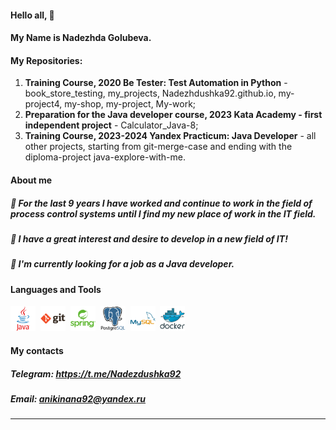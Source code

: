 #### **Hello all, 👋**
#### **My Name is Nadezhda Golubeva.**

#### **My Repositories**: 
1. **Training Course, 2020 Be Tester: Test Automation in Python** - book_store_testing, my_projects, Nadezhdushka92.github.io, my-project4, my-shop, my-project, My-work;
2. **Preparation for the Java developer course, 2023 Kata Academy - first independent project** - Calculator_Java-8;
3. **Training Course, 2023-2024 Yandex Practicum: Java Developer** - all other projects, starting from git-merge-case and ending with the diploma-project java-explore-with-me.

#### About me
##### 📌 For the last 9 years I have worked and continue to work in the field of process control systems until I find my new place of work in the IT field.
##### 📌 I have a great interest and desire to develop in a new field of IT!
##### 📌 I'm currently looking for a job as a Java developer.

#### Languages and Tools
<div>
  <img src="https://github.com/devicons/devicon/blob/master/icons/java/java-original-wordmark.svg" title="Java" alt="Java" width="40" height="40"/>&nbsp;
  <img src="https://github.com/devicons/devicon/blob/master/icons/git/git-original-wordmark.svg" title="Git" **alt="Git" width="40" height="40"/>&nbsp;  
  <img src="https://github.com/devicons/devicon/blob/master/icons/spring/spring-original-wordmark.svg" title="Spring" alt="Spring" width="40" height="40"/>&nbsp;
  <img src="https://github.com/devicons/devicon/blob/master/icons/postgresql/postgresql-original-wordmark.svg" title="Git" **alt="Git" width="40" height="40"/>&nbsp;  
  <img src="https://github.com/devicons/devicon/blob/master/icons/mysql/mysql-original-wordmark.svg" title="MySQL"  alt="MySQL" width="40" height="40"/>&nbsp;
  <img src="https://github.com/devicons/devicon/blob/master/icons/docker/docker-original-wordmark.svg" title="Git" **alt="Git" width="40" height="40"/>
</div>

#### My contacts
##### Telegram: https://t.me/Nadezdushka92 &nbsp;
##### Email: anikinana92@yandex.ru
---


